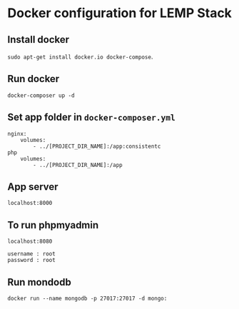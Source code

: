 # Docker configuration for LEMP Stack


## Install docker

`sudo apt-get install docker.io docker-compose`.

## Run docker

`docker-composer up -d`

## Set app folder in `docker-composer.yml`

```
nginx:
    volumes:
        - ../[PROJECT_DIR_NAME]:/app:consistentc
php
    volumes:
        - ../[PROJECT_DIR_NAME]:/app
```

## App server

`localhost:8000`

## To run phpmyadmin

`localhost:8080`

```
username : root
password : root
```

## Run mondodb

`docker run --name mongodb -p 27017:27017 -d mongo:`
